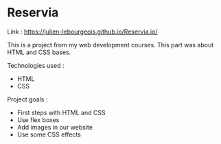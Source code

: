 # Reservia

Link : https://julien-lebourgeois.github.io/Reservia.io/

This is a project from my web development courses. This part was about HTML and CSS bases.

Technologies used :

- HTML
- CSS

Project goals :

- First steps with HTML and CSS
- Use flex boxes
- Add images in our website
- Use some CSS effects 
